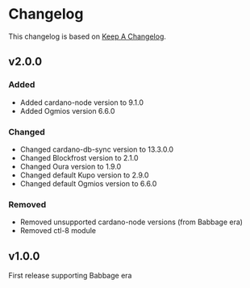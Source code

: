 # Changelog

This changelog is based on [Keep A
Changelog](https://keepachangelog.com/en/1.1.0).

## v2.0.0

### Added

- Added cardano-node version to 9.1.0
- Added Ogmios version 6.6.0

### Changed

- Changed cardano-db-sync version to 13.3.0.0
- Changed Blockfrost version to 2.1.0
- Changed Oura version to 1.9.0
- Changed default Kupo version to 2.9.0
- Changed default Ogmios version to 6.6.0

### Removed

- Removed unsupported cardano-node versions (from Babbage era)
- Removed ctl-8 module

## v1.0.0

First release supporting Babbage era
